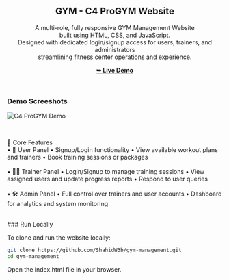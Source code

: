 <div align="center">
  
 

  <h2 align="center">GYM - C4 ProGYM Website</h2>

A multi-role, fully responsive GYM Management Website <br> built using HTML, CSS, and JavaScript. <br> 
Designed with dedicated login/signup access for users, trainers, and administrators <br> 
streamlining fitness center operations and experience.

  <a href="https://gym-opal-one-11.vercel.app/"><strong>➥ Live Demo</strong></a>

</div>

<br />

### Demo Screeshots

![C4 ProGYM Demo](gym.jpg "Gym Image")

<br> 

🧩 Core Features <br>
	•	👤 User Panel
	•	Signup/Login functionality
	•	View available workout plans and trainers
	•	Book training sessions or packages 
    <br>
    <br>
	•	🧑‍🏫 Trainer Panel
	•	Login/Signup to manage training sessions
	•	View assigned users and update progress reports
	•	Respond to user queries
    <br> 
    <br>
	•	🛠️ Admin Panel
	•	Full control over trainers and user accounts
	•	Dashboard for analytics and system monitoring

<br> 
### Run Locally

To clone and run the website locally:

```bash
git clone https://github.com/ShahidW3b/gym-management.git
cd gym-management
```
Open the index.html file in your browser. 
